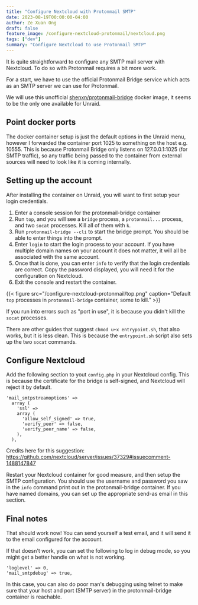 ```yaml
---
title: "Configure Nextcloud with Protonmail SMTP"
date: 2023-08-19T00:00:00-04:00
author: Ze Xuan Ong
draft: false
feature_image: /configure-nextcloud-protonmail/nextcloud.png
tags: ["dev"]
summary: "Configure Nextcloud to use Protonmail SMTP"
---
```


It is quite straightforward to configure any SMTP mail server with Nextcloud. To do so with Protonmail requires a bit more work.

For a start, we have to use the official Protonmail Bridge service which acts as an SMTP server we can use for Protonmail.

We will use this unofficial [shenxn/protonmail-bridge](https://hub.docker.com/r/shenxn/protonmail-bridge) docker image, it seems to be the only one available for Unraid.

## Point docker ports

The docker container setup is just the default options in the Unraid menu, however I forwarded the container port 1025 to something on the host e.g. 10555. This is because Protonmail Bridge only listens on 127.0.0.1:1025 (for SMTP traffic), so any traffic being passed to the container from external sources will need to look like it is coming internally.

## Setting up the account

After installing the container on Unraid, you will want to first setup your login credentials. 

1. Enter a console session for the protonmail-bridge container
2. Run `top`, and you will see a `bridge` process, a `protonmail...` process, and two `socat` processes. Kill all of them with `k`.
3. Run `protonmail-bridge --cli` to start the bridge prompt. You should be able to enter things into the prompt.
4. Enter `login` to start the login process to your account. If you have multiple domain names on your account it does not matter, it will all be associated with the same account.
5. Once that is done, you can enter `info` to verify that the login credentials are correct. Copy the password displayed, you will need it for the configuration on Nextcloud.
6. Exit the console and restart the container.

{{< figure src="/configure-nextcloud-protonmail/top.png" caption="Default `top` processes in `protonmail-bridge` container, some to kill." >}}

If you run into errors such as "port in use", it is because you didn't kill the `socat` processes.

There are other guides that suggest `chmod u+x entrypoint.sh`, that also works, but it is less clean. This is because the `entrypoint.sh` script also sets up the two `socat` commands.

## Configure Nextcloud

Add the following section to yout `config.php` in your Nextcloud config. This is because the certificate for the bridge is self-signed, and Nextcloud will reject it by default.

```
'mail_smtpstreamoptions' => 
  array (
    'ssl' => 
    array (
      'allow_self_signed' => true,
      'verify_peer' => false,
      'verify_peer_name' => false,
    ),
  ),
```

Credits here for this suggestion: https://github.com/nextcloud/server/issues/37329#issuecomment-1488147847

Restart your Nextcloud container for good measure, and then setup the SMTP configuration. You should use the username and password you saw in the `info` command print out in the protonmail-bridge container. If you have named domains, you can set up the appropriate send-as email in this section.

## Final notes

That should work now! You can send yourself a test email, and it will send it to the email configured for the account.

If that doesn't work, you can set the following to log in debug mode, so you might get a better handle on what is not working.

```
'loglevel' => 0,
'mail_smtpdebug' => true,
```

In this case, you can also do poor man's debugging using telnet to make sure that your host and port (SMTP server) in the protonmail-bridge container is reachable.

